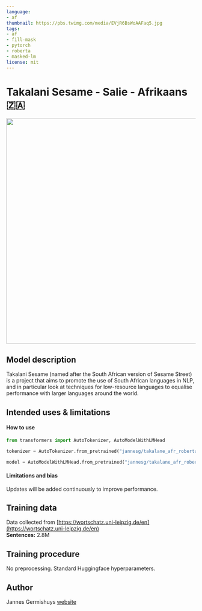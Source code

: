 ```yaml
---
language:
- af
thumbnail: https://pbs.twimg.com/media/EVjR6BsWoAAFaq5.jpg
tags:
- af
- fill-mask
- pytorch
- roberta
- masked-lm
license: mit
---
```


# Takalani Sesame - Salie - Afrikaans 🇿🇦

<img src="https://pbs.twimg.com/media/EVjR6BsWoAAFaq5.jpg" width="600"/> 

## Model description

Takalani Sesame (named after the South African version of Sesame Street) is a project that aims to promote the use of South African languages in NLP, and in particular look at techniques for low-resource languages to equalise performance with larger languages around the world.

## Intended uses & limitations

#### How to use

```python
from transformers import AutoTokenizer, AutoModelWithLMHead

tokenizer = AutoTokenizer.from_pretrained("jannesg/takalane_afr_roberta")

model = AutoModelWithLMHead.from_pretrained("jannesg/takalane_afr_roberta")
```

#### Limitations and bias

Updates will be added continuously to improve performance. 

## Training data

Data collected from [https://wortschatz.uni-leipzig.de/en](https://wortschatz.uni-leipzig.de/en) <br/>
**Sentences:** 2.8M

## Training procedure

No preprocessing. Standard Huggingface hyperparameters. 

## Author

Jannes Germishuys [website](http://jannesgg.github.io)
